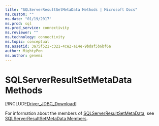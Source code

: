 ```yaml
---
title: "SQLServerResultSetMetaData Methods | Microsoft Docs"
ms.custom: ""
ms.date: "01/19/2017"
ms.prod: sql
ms.prod_service: connectivity
ms.reviewer: ""
ms.technology: connectivity
ms.topic: conceptual
ms.assetid: 3a75f521-c321-4ce2-a14e-9bdaf5b6bf6a
author: MightyPen
ms.author: genemi
---
```

# SQLServerResultSetMetaData Methods
[!INCLUDE[Driver_JDBC_Download](../../../includes/driver_jdbc_download.md)]

  For information about the members of [SQLServerResultSetMetaData](../../../connect/jdbc/reference/sqlserverresultsetmetadata-class.md), see [SQLServerResultSetMetaData Members](../../../connect/jdbc/reference/sqlserverresultsetmetadata-members.md).  
  
  
